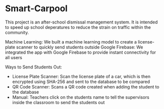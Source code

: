 # Smart-Carpool

This project is an after-school dismissal management system. It is intended to speed up school deperatures to reduce the strain on traffic within the community.

Machine Learning: We built a machine learning model to create a license-plate scanner to quickly send students outside
Google Firebase: We integrated the app with Google Firebase to provide instant connectivity for all users

Ways to Send Students Out:
- License Plate Scanner: Scan the license plate of a car, which is then encrypted using SHA-256 and sent to the database to be compared
- QR Code Scanner: Scans a QR code created when adding the student to the database
- Manual: Teachers click on the students name to tell the supervisors inside the classroom to send the students out
